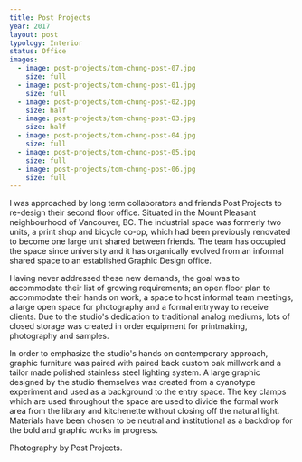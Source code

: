 ```yaml
---
title: Post Projects
year: 2017
layout: post
typology: Interior
status: Office
images:
  - image: post-projects/tom-chung-post-07.jpg
    size: full
  - image: post-projects/tom-chung-post-01.jpg
    size: full
  - image: post-projects/tom-chung-post-02.jpg
    size: half
  - image: post-projects/tom-chung-post-03.jpg
    size: half
  - image: post-projects/tom-chung-post-04.jpg
    size: full
  - image: post-projects/tom-chung-post-05.jpg
    size: full
  - image: post-projects/tom-chung-post-06.jpg
    size: full
---
```


I was approached by long term collaborators and friends Post Projects to re-design their second floor office. Situated in the Mount Pleasant neighbourhood of Vancouver, BC. The industrial space was formerly two units, a print shop and bicycle co-op, which had been previously renovated to become one large unit shared between friends. The team has occupied the space since university and it has organically evolved from an informal shared space to an established Graphic Design office.

Having never addressed these new demands, the goal was to accommodate their list of growing requirements; an open floor plan to accommodate their hands on work, a space to host informal team meetings, a large open space for photography and a formal entryway to receive clients. Due to the studio's dedication to traditional analog mediums, lots of closed storage was created in order equipment for printmaking, photography and samples.

In order to emphasize the studio's hands on contemporary approach, graphic furniture was paired with paired back custom oak millwork and a tailor made polished stainless steel lighting system. A large graphic designed by the studio themselves was created from a cyanotype experiment and used as a background to the entry space. The key clamps which are used throughout the space are used to divide the formal work area from the library and kitchenette without closing off the natural light. Materials have been chosen to be neutral and institutional as a backdrop for the bold and graphic works in progress. 

Photography by Post Projects.